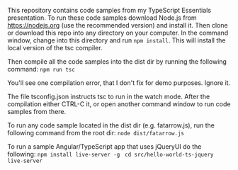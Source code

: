 This repository contains code samples from my TypeScript Essentials presentation. To run these code samples download Node.js from https://nodejs.org (use the recommended version) and install it. Then clone or download this repo into any directory on your computer. In the command window, change into this directory and run ```npm install```. This will install the local version of the tsc compiler.

Then compile all the code samples into the dist dir by running the following command:
```npm run tsc```

You'll see one compilation error, that I don't fix for demo purposes. Ignore it.

The file tsconfig.json instructs tsc to run in the watch mode. After the compilation either CTRL-C it, or open another command window to run code samples from there.

To run any code sample located in the dist dir (e.g. fatarrow.js), run the following command from the root dir:
```node dist/fatarrow.js```

To run a sample Angular/TypeScript app that uses jQueryUI do the following:
 ```npm install live-server -g ```
 ```cd src/hello-world-ts-jquery ```
 ```live-server```



